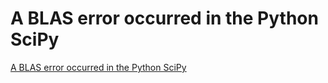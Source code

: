 # A BLAS error occurred in the Python SciPy
[A BLAS error occurred in the Python SciPy](https://aiwithcloud.com/2021/10/04/a-blas-error-occurred-in-the-python-scipy/)